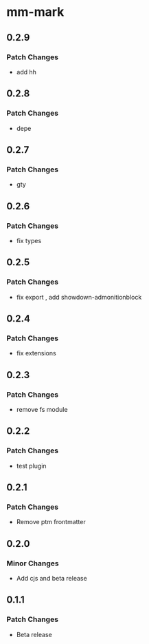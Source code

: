 # mm-mark

## 0.2.9

### Patch Changes

- add hh

## 0.2.8

### Patch Changes

- depe

## 0.2.7

### Patch Changes

- gty

## 0.2.6

### Patch Changes

- fix types

## 0.2.5

### Patch Changes

- fix export , add showdown-admonitionblock

## 0.2.4

### Patch Changes

- fix extensions

## 0.2.3

### Patch Changes

- remove fs module

## 0.2.2

### Patch Changes

- test plugin

## 0.2.1

### Patch Changes

- Remove ptm frontmatter

## 0.2.0

### Minor Changes

- Add cjs and beta release

## 0.1.1

### Patch Changes

- Beta release

